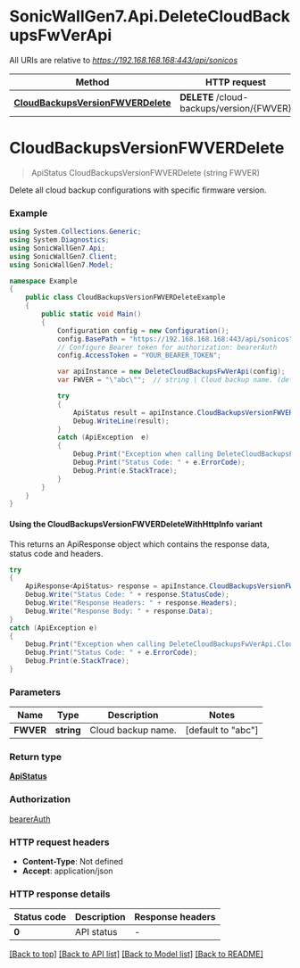# SonicWallGen7.Api.DeleteCloudBackupsFwVerApi

All URIs are relative to *https://192.168.168.168:443/api/sonicos*

| Method | HTTP request | Description |
|--------|--------------|-------------|
| [**CloudBackupsVersionFWVERDelete**](DeleteCloudBackupsFwVerApi.md#cloudbackupsversionfwverdelete) | **DELETE** /cloud-backups/version/{FWVER} |  |

<a id="cloudbackupsversionfwverdelete"></a>
# **CloudBackupsVersionFWVERDelete**
> ApiStatus CloudBackupsVersionFWVERDelete (string FWVER)



Delete all cloud backup configurations with specific firmware version.

### Example
```csharp
using System.Collections.Generic;
using System.Diagnostics;
using SonicWallGen7.Api;
using SonicWallGen7.Client;
using SonicWallGen7.Model;

namespace Example
{
    public class CloudBackupsVersionFWVERDeleteExample
    {
        public static void Main()
        {
            Configuration config = new Configuration();
            config.BasePath = "https://192.168.168.168:443/api/sonicos";
            // Configure Bearer token for authorization: bearerAuth
            config.AccessToken = "YOUR_BEARER_TOKEN";

            var apiInstance = new DeleteCloudBackupsFwVerApi(config);
            var FWVER = "\"abc\"";  // string | Cloud backup name. (default to "abc")

            try
            {
                ApiStatus result = apiInstance.CloudBackupsVersionFWVERDelete(FWVER);
                Debug.WriteLine(result);
            }
            catch (ApiException  e)
            {
                Debug.Print("Exception when calling DeleteCloudBackupsFwVerApi.CloudBackupsVersionFWVERDelete: " + e.Message);
                Debug.Print("Status Code: " + e.ErrorCode);
                Debug.Print(e.StackTrace);
            }
        }
    }
}
```

#### Using the CloudBackupsVersionFWVERDeleteWithHttpInfo variant
This returns an ApiResponse object which contains the response data, status code and headers.

```csharp
try
{
    ApiResponse<ApiStatus> response = apiInstance.CloudBackupsVersionFWVERDeleteWithHttpInfo(FWVER);
    Debug.Write("Status Code: " + response.StatusCode);
    Debug.Write("Response Headers: " + response.Headers);
    Debug.Write("Response Body: " + response.Data);
}
catch (ApiException e)
{
    Debug.Print("Exception when calling DeleteCloudBackupsFwVerApi.CloudBackupsVersionFWVERDeleteWithHttpInfo: " + e.Message);
    Debug.Print("Status Code: " + e.ErrorCode);
    Debug.Print(e.StackTrace);
}
```

### Parameters

| Name | Type | Description | Notes |
|------|------|-------------|-------|
| **FWVER** | **string** | Cloud backup name. | [default to &quot;abc&quot;] |

### Return type

[**ApiStatus**](ApiStatus.md)

### Authorization

[bearerAuth](../README.md#bearerAuth)

### HTTP request headers

 - **Content-Type**: Not defined
 - **Accept**: application/json


### HTTP response details
| Status code | Description | Response headers |
|-------------|-------------|------------------|
| **0** | API status |  -  |

[[Back to top]](#) [[Back to API list]](../README.md#documentation-for-api-endpoints) [[Back to Model list]](../README.md#documentation-for-models) [[Back to README]](../README.md)

